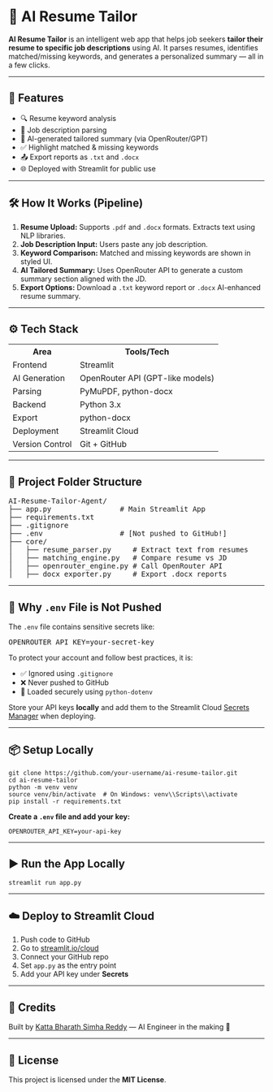 

<h1>📄 AI Resume Tailor</h1>

<p><strong>AI Resume Tailor</strong> is an intelligent web app that helps job seekers <strong>tailor their resume to specific job descriptions</strong> using AI. It parses resumes, identifies matched/missing keywords, and generates a personalized summary — all in a few clicks.</p>

<hr>

<h2>🚀 Features</h2>
<ul>
  <li>🔍 Resume keyword analysis</li>
  <li>📄 Job description parsing</li>
  <li>🧠 AI-generated tailored summary (via OpenRouter/GPT)</li>
  <li>✅ Highlight matched & missing keywords</li>
  <li>📤 Export reports as <code>.txt</code> and <code>.docx</code></li>
  <li>🌐 Deployed with Streamlit for public use</li>
</ul>

<hr>

<h2>🛠 How It Works (Pipeline)</h2>
<ol>
  <li><strong>Resume Upload:</strong> Supports <code>.pdf</code> and <code>.docx</code> formats. Extracts text using NLP libraries.</li>
  <li><strong>Job Description Input:</strong> Users paste any job description.</li>
  <li><strong>Keyword Comparison:</strong> Matched and missing keywords are shown in styled UI.</li>
  <li><strong>AI Tailored Summary:</strong> Uses OpenRouter API to generate a custom summary section aligned with the JD.</li>
  <li><strong>Export Options:</strong> Download a <code>.txt</code> keyword report or <code>.docx</code> AI-enhanced resume summary.</li>
</ol>

<hr>

<h2>⚙️ Tech Stack</h2>
<table>
  <tr><th>Area</th><th>Tools/Tech</th></tr>
  <tr><td>Frontend</td><td>Streamlit</td></tr>
  <tr><td>AI Generation</td><td>OpenRouter API (GPT-like models)</td></tr>
  <tr><td>Parsing</td><td>PyMuPDF, python-docx</td></tr>
  <tr><td>Backend</td><td>Python 3.x</td></tr>
  <tr><td>Export</td><td>python-docx</td></tr>
  <tr><td>Deployment</td><td>Streamlit Cloud</td></tr>
  <tr><td>Version Control</td><td>Git + GitHub</td></tr>
</table>

<hr>

<h2>🧪 Project Folder Structure</h2>

<pre>
AI-Resume-Tailor-Agent/
├── app.py                # Main Streamlit App
├── requirements.txt
├── .gitignore
├── .env                  # [Not pushed to GitHub!]
├── core/
│   ├── resume_parser.py     # Extract text from resumes
│   ├── matching_engine.py   # Compare resume vs JD
│   ├── openrouter_engine.py # Call OpenRouter API
│   ├── docx_exporter.py     # Export .docx reports
</pre>

<hr>

<h2>🔐 Why <code>.env</code> File is Not Pushed</h2>

<div class="highlight">
  The <code>.env</code> file contains sensitive secrets like:
  <pre>OPENROUTER_API_KEY=your-secret-key</pre>
</div>

<p>To protect your account and follow best practices, it is:</p>
<ul>
  <li>✅ Ignored using <code>.gitignore</code></li>
  <li>❌ Never pushed to GitHub</li>
  <li>🔐 Loaded securely using <code>python-dotenv</code></li>
</ul>

<p>
Store your API keys <strong>locally</strong> and add them to the Streamlit Cloud <a href="https://docs.streamlit.io/streamlit-community-cloud/get-started/deploy-an-app/secrets-management" target="_blank">Secrets Manager</a> when deploying.
</p>

<hr>

<h2>📦 Setup Locally</h2>
<pre><code>git clone https://github.com/your-username/ai-resume-tailor.git
cd ai-resume-tailor
python -m venv venv
source venv/bin/activate  # On Windows: venv\\Scripts\\activate
pip install -r requirements.txt
</code></pre>

<p><strong>Create a <code>.env</code> file and add your key:</strong></p>
<pre><code>OPENROUTER_API_KEY=your-api-key</code></pre>

<hr>

<h2>▶️ Run the App Locally</h2>
<pre><code>streamlit run app.py</code></pre>

<hr>

<h2>☁️ Deploy to Streamlit Cloud</h2>
<ol>
  <li>Push code to GitHub</li>
  <li>Go to <a href="https://streamlit.io/cloud" target="_blank">streamlit.io/cloud</a></li>
  <li>Connect your GitHub repo</li>
  <li>Set <code>app.py</code> as the entry point</li>
  <li>Add your API key under <strong>Secrets</strong></li>
</ol>

<hr>

<h2>🙌 Credits</h2>
<p>Built by <a href="https://www.linkedin.com/in/bharathsimhareddy-katta/" target="_blank">Katta Bharath Simha Reddy</a> — AI Engineer in the making 💼</p>

<hr>

<h2>📄 License</h2>
<p>This project is licensed under the <strong>MIT License</strong>.</p>

</body>
</html>
